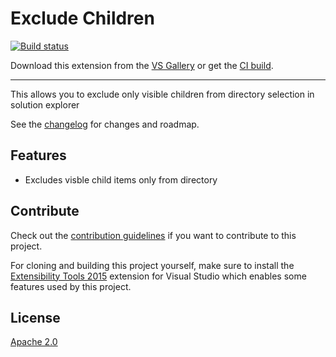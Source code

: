 # Exclude Children

<!-- Replace this badge with your own-->
[![Build status](https://ci.appveyor.com/api/projects/status/ej1e646d8efm5c9s?svg=true)](https://ci.appveyor.com/project/clintcparker/excludechildren)


<!-- Update the VS Gallery link after you upload the VSIX-->
Download this extension from the [VS Gallery](https://visualstudiogallery.msdn.microsoft.com/eb028045-b435-4139-b37f-8c2d69c63a86)
or get the [CI build](http://vsixgallery.com/extension/5b519baf-2408-4377-a492-c19acadab19f/).

---------------------------------------

This allows you to exclude only visible children from directory selection in solution explorer

See the [changelog](CHANGELOG.md) for changes and roadmap.

## Features

- Excludes visble child items only from directory


## Contribute
Check out the [contribution guidelines](CONTRIBUTING.md)
if you want to contribute to this project.

For cloning and building this project yourself, make sure
to install the
[Extensibility Tools 2015](https://visualstudiogallery.msdn.microsoft.com/ab39a092-1343-46e2-b0f1-6a3f91155aa6)
extension for Visual Studio which enables some features
used by this project.

## License
[Apache 2.0](LICENSE)